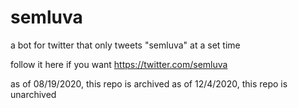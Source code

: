 # semluva
a bot for twitter that only tweets "semluva" at a set time

follow it here if you want
https://twitter.com/semluva


as of 08/19/2020, this repo is archived
as of 12/4/2020, this repo is unarchived
